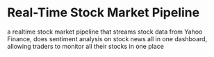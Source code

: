 # Real-Time Stock Market Pipeline
a realtime stock market pipeline that streams stock data from Yahoo Finance, does sentiment analysis on stock news all in one dashboard, allowing traders to monitor all their stocks in one place 
